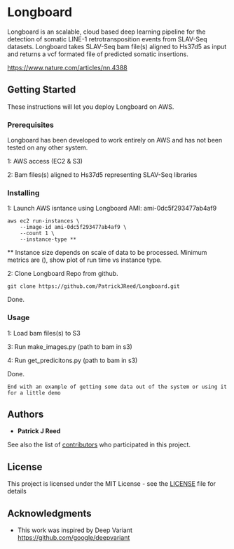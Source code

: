 # Longboard

Longboard is an scalable, cloud based deep learning pipeline for the detection of somatic LINE-1 retrotransposition events from SLAV-Seq datasets.  Longboard takes SLAV-Seq bam file(s) aligned to Hs37d5 as input and returns a vcf formated file of predicted somatic insertions. 

https://www.nature.com/articles/nn.4388

## Getting Started

These instructions will let you deploy Longboard on AWS.

### Prerequisites

Longboard has been developed to work entirely on AWS and has not been tested on any other system. 

1: AWS access (EC2 & S3)

2: Bam files(s) aligned to Hs37d5 representing SLAV-Seq libraries


### Installing

1: Launch AWS isntance using Longboard AMI: ami-0dc5f293477ab4af9

```
aws ec2 run-instances \
    --image-id ami-0dc5f293477ab4af9 \
    --count 1 \
    --instance-type **
```
** Instance size depends on scale of data to be processed. Minimum metrics are (), show plot of run time vs instance type.

2:  Clone Longboard Repo from github.

```
git clone https://github.com/PatrickJReed/Longboard.git
```

Done.

### Usage

1: Load bam files(s) to S3

3: Run make_images.py (path to bam in s3)

4: Run get_predicitons.py (path to bam in s3)

Done.

```
End with an example of getting some data out of the system or using it for a little demo
```

## Authors

* **Patrick J Reed**

See also the list of [contributors](https://github.com/PatrickJReed/Longboard/contributors) who participated in this project.

## License

This project is licensed under the MIT License - see the [LICENSE](LICENSE) file for details

## Acknowledgments

* This work was inspired by Deep Variant https://github.com/google/deepvariant
